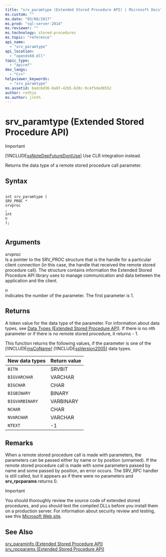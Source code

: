 ```yaml
---
title: "srv_paramtype (Extended Stored Procedure API) | Microsoft Docs"
ms.custom: ""
ms.date: "03/08/2017"
ms.prod: "sql-server-2014"
ms.reviewer: ""
ms.technology: stored-procedures
ms.topic: "reference"
api_name: 
  - "srv_paramtype"
api_location: 
  - "opends60.dll"
topic_type: 
  - "apiref"
dev_langs: 
  - "C++"
helpviewer_keywords: 
  - "srv_paramtype"
ms.assetid: badc6d36-8a87-42b5-b28c-9c4f5ded8552
author: rothja
ms.author: jroth
---
```

# srv_paramtype (Extended Stored Procedure API)
    
> [!IMPORTANT]  
>  [!INCLUDE[ssNoteDepFutureDontUse](../../includes/ssnotedepfuturedontuse-md.md)] Use CLR integration instead.  
  
 Returns the data type of a remote stored procedure call parameter.  
  
## Syntax  
  
```  
  
int srv_paramtype (  
SRV_PROC *  
srvproc  
,  
int  
n   
);  
  
```  
  
## Arguments  
 *srvproc*  
 Is a pointer to the SRV_PROC structure that is the handle for a particular client connection (in this case, the handle that received the remote stored procedure call). The structure contains information the Extended Stored Procedure API library uses to manage communication and data between the application and the client.  
  
 *n*  
 Indicates the number of the parameter. The first parameter is 1.  
  
## Returns  
 A token value for the data type of the parameter. For information about data types, see [Data Types &#40;Extended Stored Procedure API&#41;](data-types-extended-stored-procedure-api.md). If there is no *n*th parameter or if there is no remote stored procedure, it returns - 1.  
  
 This function returns the following values, if the parameter is one of the [!INCLUDE[msCoName](../../includes/msconame-md.md)] [!INCLUDE[ssVersion2005](../../includes/ssversion2005-md.md)] data types.  
  
|New data types|Return value|  
|--------------------|------------------|  
|`BITN`|SRVBIT|  
|`BIGVARCHAR`|VARCHAR|  
|`BIGCHAR`|CHAR|  
|`BIGBINARY`|BINARY|  
|`BIGVARBINARY`|VARBINARY|  
|`NCHAR`|CHAR|  
|`NVARCHAR`|VARCHAR|  
|`NTEXT`|-1|  
  
## Remarks  
 When a remote stored procedure call is made with parameters, the parameters can be passed either by name or by position (unnamed). If the remote stored procedure call is made with some parameters passed by name and some passed by position, an error occurs. The SRV_RPC handler is still called, but it appears as if there were no parameters and **srv_rpcparams** returns 0.  
  
> [!IMPORTANT]  
>  You should thoroughly review the source code of extended stored procedures, and you should test the compiled DLLs before you install them on a production server. For information about security review and testing, see this [Microsoft Web site](https://go.microsoft.com/fwlink/?LinkID=54761&amp;clcid=0x409https://msdn.microsoft.com/security/).  
  
## See Also  
 [srv_paraminfo &#40;Extended Stored Procedure API&#41;](srv-paraminfo-extended-stored-procedure-api.md)   
 [srv_rpcparams &#40;Extended Stored Procedure API&#41;](srv-rpcparams-extended-stored-procedure-api.md)  
  
  
